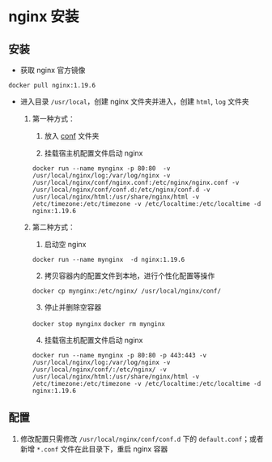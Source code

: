 # nginx 安装

## 安装

* 获取 nginx 官方镜像

`docker pull nginx:1.19.6`

* 进入目录 `/usr/local`，创建 nginx 文件夹并进入，创建  `html`, `log` 文件夹
	1. 第一种方式：
		1. 放入 [conf](conf) 文件夹

		2. 挂载宿主机配置文件启动 nginx
		
		`docker run --name mynginx -p 80:80  -v /usr/local/nginx/log:/var/log/nginx -v /usr/local/nginx/conf/nginx.conf:/etc/nginx/nginx.conf -v /usr/local/nginx/conf/conf.d:/etc/nginx/conf.d -v /usr/local/nginx/html:/usr/share/nginx/html -v /etc/timezone:/etc/timezone -v /etc/localtime:/etc/localtime -d nginx:1.19.6`

	2. 第二种方式：
		1. 启动空 nginx
		
		`docker run --name mynginx  -d nginx:1.19.6`

		2. 拷贝容器内的配置文件到本地，进行个性化配置等操作
		
		`docker cp mynginx:/etc/nginx/ /usr/local/nginx/conf/`

		3. 停止并删除空容器
		
		`docker stop mynginx`
		`docker rm mynginx`

		4. 挂载宿主机配置文件启动 nginx
		
		`docker run --name mynginx -p 80:80 -p 443:443 -v /usr/local/nginx/log:/var/log/nginx -v /usr/local/nginx/conf/:/etc/nginx/ -v /usr/local/nginx/html:/usr/share/nginx/html -v /etc/timezone:/etc/timezone -v /etc/localtime:/etc/localtime -d nginx:1.19.6`

## 配置

1. 修改配置只需修改 `/usr/local/nginx/conf/conf.d` 下的 `default.conf`；或者新增 `*.conf` 文件在此目录下，重启 nginx 容器
